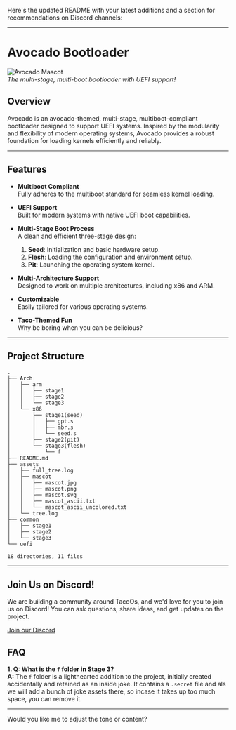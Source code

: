 Here's the updated README with your latest additions and a section for recommendations on Discord channels:

---

# Avocado Bootloader

![Avocado Mascot](./assets/mascot/mascot.svg)  
*The multi-stage, multi-boot bootloader with UEFI support!*

## Overview

Avocado is an avocado-themed, multi-stage, multiboot-compliant bootloader designed to support UEFI systems. Inspired by the modularity and flexibility of modern operating systems, Avocado provides a robust foundation for loading kernels efficiently and reliably.

---

## Features

- **Multiboot Compliant**  
  Fully adheres to the multiboot standard for seamless kernel loading.  

- **UEFI Support**  
  Built for modern systems with native UEFI boot capabilities.  

- **Multi-Stage Boot Process**  
  A clean and efficient three-stage design:
  1. **Seed**: Initialization and basic hardware setup.
  2. **Flesh**: Loading the configuration and environment setup.
  3. **Pit**: Launching the operating system kernel.

- **Multi-Architecture Support**  
  Designed to work on multiple architectures, including x86 and ARM.  

- **Customizable**  
  Easily tailored for various operating systems.  

- **Taco-Themed Fun**  
  Why be boring when you can be delicious?

---

## Project Structure
```plaintext
.
├── Arch
│   ├── arm
│   │   ├── stage1
│   │   ├── stage2
│   │   └── stage3
│   └── x86
│       ├── stage1(seed)
│       │   ├── gpt.s
│       │   ├── mbr.s
│       │   └── seed.s
│       ├── stage2(pit)
│       └── stage3(flesh)
│           └── f
├── README.md
├── assets
│   ├── full_tree.log
│   ├── mascot
│   │   ├── mascot.jpg
│   │   ├── mascot.png
│   │   ├── mascot.svg
│   │   ├── mascot_ascii.txt
│   │   └── mascot_ascii_uncolored.txt
│   └── tree.log
├── common
│   ├── stage1
│   ├── stage2
│   └── stage3
└── uefi

18 directories, 11 files
```

---

## Join Us on Discord!

We are building a community around TacoOs, and we'd love for you to join us on Discord! You can ask questions, share ideas, and get updates on the project.

[Join our Discord](https://discord.gg/4R22B5F4)

## FAQ  

**1. Q: What is the `f` folder in Stage 3?**  
**A:** The `f` folder is a lighthearted addition to the project, initially created accidentally and retained as an inside joke. It contains a `.secret` file and als we will add a bunch of joke assets there, so incase it takes up too much space, you can remove it.

---

Would you like me to adjust the tone or content?